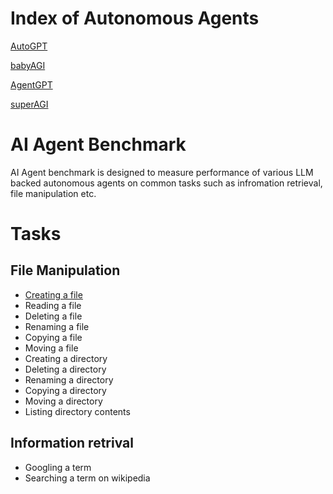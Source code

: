 # Index of Autonomous Agents

[AutoGPT](https://github.com/Significant-Gravitas/Auto-GPT)

[babyAGI](https://github.com/yoheinakajima/babyagi)

[AgentGPT](https://github.com/reworkd/AgentGPT)


[superAGI](https://github.com/TransformerOptimus/SuperAGI)



# AI Agent Benchmark

AI Agent benchmark is designed to measure performance of various LLM backed autonomous agents on common tasks such as infromation retrieval, file manipulation etc. 

# Tasks

## File Manipulation

- [Creating a file](/file_manipulation/create_a_file.md)
- Reading a file
- Deleting a file
- Renaming a file
- Copying a file
- Moving a file
- Creating a directory
- Deleting a directory
- Renaming a directory
- Copying a directory
- Moving a directory
- Listing directory contents


## Information retrival
- Googling a term
- Searching a term on wikipedia